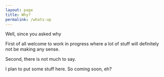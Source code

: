 ```yaml
---
layout: page
title: Why?
permalink: /whats-up
---
```


Well, since you asked why

First of all welcome to work in progress where a lot of stuff will definitely not be making any sense.

Second, there is not much to say.

I plan to put some stuff here.
So coming soon, eh?



[jekyll-organization]: https://github.com/jekyll

